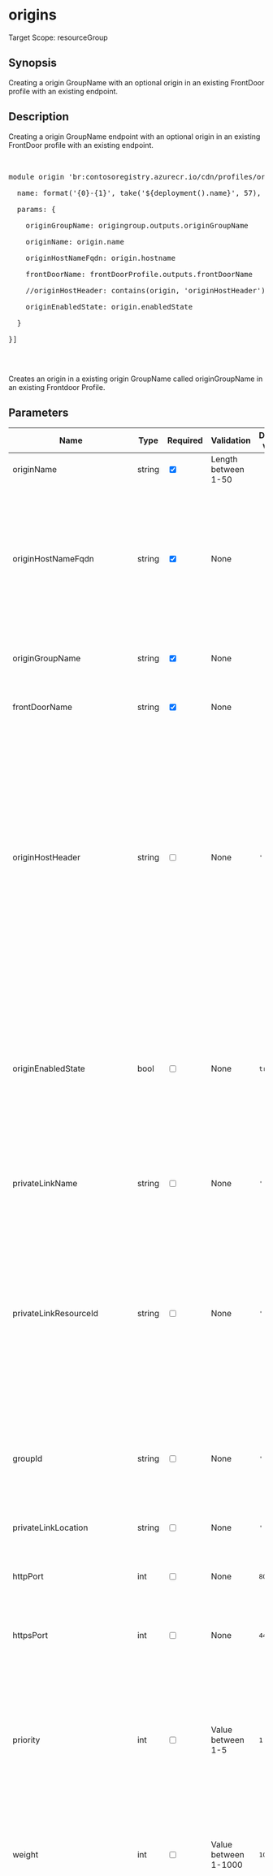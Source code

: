 ﻿# origins

Target Scope: resourceGroup

## Synopsis
Creating a origin GroupName with an optional origin in an existing FrontDoor profile with an existing endpoint.

## Description
Creating a origin GroupName endpoint with an optional origin in an existing FrontDoor profile with an existing endpoint.<br>
<pre><br>
module origin 'br:contosoregistry.azurecr.io/cdn/profiles/origingroups/origins.bicep' = [for (origin, index) in originGroupOrigins:{<br>
  name: format('{0}-{1}', take('${deployment().name}', 57), origin.name)<br>
  params: {<br>
    originGroupName: origingroup.outputs.originGroupName<br>
    originName: origin.name<br>
    originHostNameFqdn: origin.hostname<br>
    frontDoorName: frontDoorProfile.outputs.frontDoorName<br>
    //originHostHeader: contains(origin, 'originHostHeader') ? origin.originHostHeader : ''<br>
    originEnabledState: origin.enabledState<br>
  }<br>
}]<br>
</pre><br>
<p>Creates an origin in a existing origin GroupName called originGroupName in an existing Frontdoor Profile.</p>

## Parameters
| Name | Type | Required | Validation | Default value | Description |
| -- |  -- | -- | -- | -- | -- |
| originName | string | <input type="checkbox" checked> | Length between 1-50 | <pre></pre> | The name of at least one origin to create. |
| originHostNameFqdn | string | <input type="checkbox" checked> | None | <pre></pre> | The FQDN of at least one origin to create. Specifies the address of the origin. Domain names, IPv4 addresses, and IPv6 addresses are supported.<br>This should be unique across all origins in an endpoint. |
| originGroupName | string | <input type="checkbox" checked> | None | <pre></pre> | The name of the existing origin GroupName to create the origins in. |
| frontDoorName | string | <input type="checkbox" checked> | None | <pre></pre> | The name of the existing Front Door Cdn profile to create. |
| originHostHeader | string | <input type="checkbox"> | None | <pre>''</pre> | Specifies the host header value sent to the origin with each request. If you leave this blank, the request hostname determines this value.<br>Azure Front Door origins, such as Web Apps, Blob Storage, and Cloud Services require this host header value to match the origin hostname by default.<br>This overrides the host header defined at Endpoint. |
| originEnabledState | bool | <input type="checkbox"> | None | <pre>true</pre> | Specifies whether to enable health probes to be made against backends defined under backendPools. Health probes can only be disabled if there is a single enabled backend in single enabled backend pool. |
| privateLinkName | string | <input type="checkbox"> | None | <pre>''</pre> | The name of the private link service to use. If empty, no private link will be used. |
| privateLinkResourceId | string | <input type="checkbox"> | None | <pre>''</pre> | The existing private link service to use. Expected if privateLinkName is not empty.<br>Origin support for direct private endpoint connectivity is currently limited to:<br>Storage (Azure Blobs)<br>App Services<br>Internal load balancers (VMs can be behind these). |
| groupId | string | <input type="checkbox"> | None | <pre>''</pre> | The group id from the provider of resource the shared private link resource is for.<br>Example:<br>'blob' |
| privateLinkLocation | string | <input type="checkbox"> | None | <pre>''</pre> | The location of the shared private link resource |
| httpPort | int | <input type="checkbox"> | None | <pre>80</pre> | Specifies the value of the HTTP port. Must be between 1 and 65535. |
| httpsPort | int | <input type="checkbox"> | None | <pre>443</pre> | Specifies the value of the HTTPS port. Must be between 1 and 65535. |
| priority | int | <input type="checkbox"> | Value between 1-5 | <pre>1</pre> | Specifies the priority of origin in given origin group for load balancing. Higher priorities will not be used for load balancing if any lower priority origin is healthy.Must be between 1 and 5. |
| weight | int | <input type="checkbox"> | Value between 1-1000 | <pre>1000</pre> | Specifies the weight of the origin in a given origin group for load balancing. Must be between 1 and 1000. |
| enforceCertificateNameCheck | bool | <input type="checkbox"> | None | <pre>true</pre> | Whether to enable certificate name check at origin level.<br>If enabled, this will validate the certificate name at origin against the request hostname.<br>If disabled, this will not validate the certificate name at origin against the request hostname.<br>If not specified, this will default to true. |

## Outputs
| Name | Type | Description |
| -- |  -- | -- |
| originHostNameFqdn | string | The fqdn of the origin name created. |
| originName | string | The name of the origin created. |
| originNameId | string | The id of the origin created. |

## Links
- [Bicep Microsoft.Cdn profiles endpoint groupname origin](https://learn.microsoft.com/en-us/azure/templates/microsoft.cdn/profiles/origingroups/origins?pivots=deployment-language-bicep)
